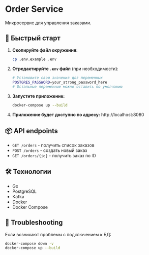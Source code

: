 # Order Service

Микросервис для управления заказами.

## 🚀 Быстрый старт

1.  **Скопируйте файл окружения:**
    ```bash
    cp .env.example .env
    ```

2.  **Отредактируйте `.env` файл** (при необходимости):
    ```bash
    # Установите свои значения для переменных
    POSTGRES_PASSWORD=your_strong_password_here
    # Остальные переменные можно оставить по умолчанию
    ```

3.  **Запустите приложение:**
    ```bash
    docker-compose up --build
    ```

4.  **Приложение будет доступно по адресу:** http://localhost:8080

## 📦 API endpoints

- `GET /orders` - получить список заказов
- `POST /orders` - создать новый заказ
- `GET /orders/{id}` - получить заказ по ID

## 🛠 Технологии

- Go
- PostgreSQL
- Kafka
- Docker
- Docker Compose

## 🐛 Troubleshooting

Если возникают проблемы с подключением к БД:
```bash
docker-compose down -v
docker-compose up --build